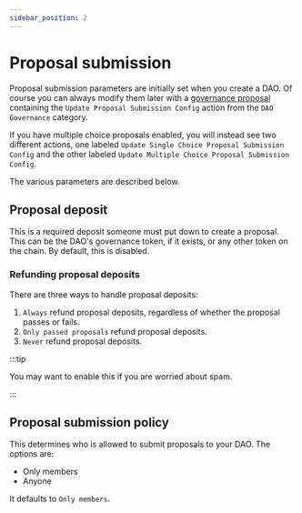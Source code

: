 ```yaml
---
sidebar_position: 2
---
```


# Proposal submission

Proposal submission parameters are initially set when you create a DAO. Of
course you can always modify them later with a [governance
proposal](/definitions/proposals) containing the `Update Proposal Submission
Config` action from the `DAO Governance` category.

If you have multiple choice proposals enabled, you will instead see two
different actions, one labeled `Update Single Choice Proposal Submission Config`
and the other labeled `Update Multiple Choice Proposal Submission Config`.

The various parameters are described below.

## Proposal deposit

This is a required deposit someone must put down to create a proposal. This can
be the DAO's governance token, if it exists, or any other token on the chain. By
default, this is disabled.

### Refunding proposal deposits

There are three ways to handle proposal deposits:

1. `Always` refund proposal deposits, regardless of whether the proposal passes
   or fails.
2. `Only passed proposals` refund proposal deposits.
3. `Never` refund proposal deposits.

:::tip

You may want to enable this if you are worried about spam.

:::

## Proposal submission policy

This determines who is allowed to submit proposals to your DAO. The options are:

- Only members
- Anyone

It defaults to `Only members`.
